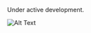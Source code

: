 Under active development.


![Alt Text](https://media.giphy.com/media/RkE1FkK2SMmzos2FmL/giphy.gif)
